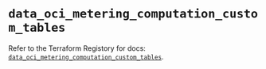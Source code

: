 # `data_oci_metering_computation_custom_tables`

Refer to the Terraform Registory for docs: [`data_oci_metering_computation_custom_tables`](https://registry.terraform.io/providers/oracle/oci/6.18.0/docs/data-sources/metering_computation_custom_tables).
